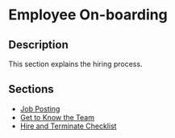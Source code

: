 # Employee On-boarding

## Description
This section explains the hiring process.

## Sections

- [Job Posting](https://docs.google.com/document/d/1kz5zS66Ov2b2mIMQluD8EbMgFsUs5rkdsw4Q_eHi9_c/edit#heading=h.r8j7cx3ozdl)
- [Get to Know the Team](./get-to-know-the-team.md)
- [Hire and Terminate Checklist](./hire-and-terminate-checklist.md)
